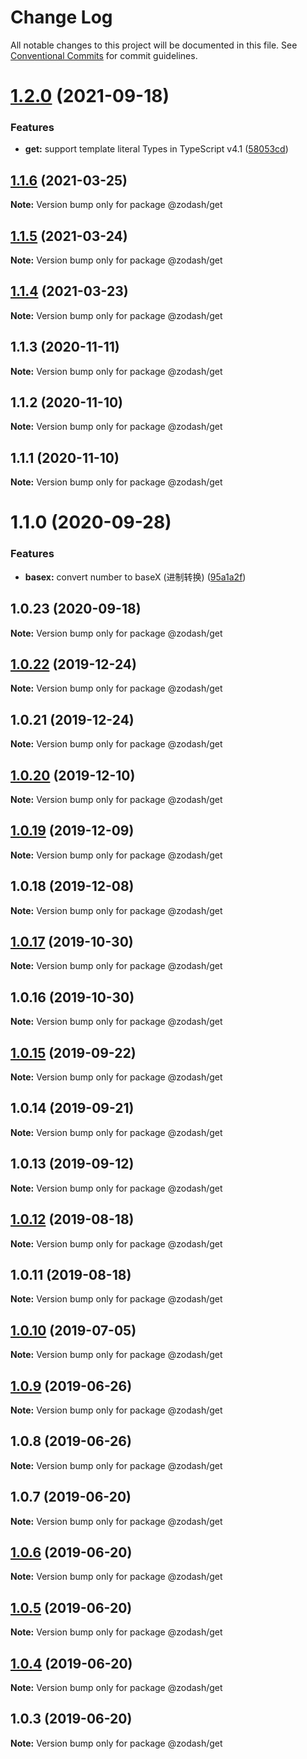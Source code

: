 # Change Log

All notable changes to this project will be documented in this file.
See [Conventional Commits](https://conventionalcommits.org) for commit guidelines.

# [1.2.0](https://github.com/zcorky/zodash/compare/@zodash/get@1.1.6...@zodash/get@1.2.0) (2021-09-18)


### Features

* **get:** support template literal Types in TypeScript v4.1 ([58053cd](https://github.com/zcorky/zodash/commit/58053cd314b5fafcd5d90e2859b066b5bf0d5093))





## [1.1.6](https://github.com/zcorky/zodash/compare/@zodash/get@1.1.5...@zodash/get@1.1.6) (2021-03-25)

**Note:** Version bump only for package @zodash/get





## [1.1.5](https://github.com/zcorky/zodash/compare/@zodash/get@1.1.4...@zodash/get@1.1.5) (2021-03-24)

**Note:** Version bump only for package @zodash/get





## [1.1.4](https://github.com/zcorky/zodash/compare/@zodash/get@1.1.3...@zodash/get@1.1.4) (2021-03-23)

**Note:** Version bump only for package @zodash/get





## 1.1.3 (2020-11-11)

**Note:** Version bump only for package @zodash/get





## 1.1.2 (2020-11-10)

**Note:** Version bump only for package @zodash/get





## 1.1.1 (2020-11-10)

**Note:** Version bump only for package @zodash/get





# 1.1.0 (2020-09-28)


### Features

* **basex:** convert number to baseX (进制转换) ([95a1a2f](https://github.com/zcorky/zodash/commit/95a1a2f361d73de5caa3b8e297c1643e97e40983))





## 1.0.23 (2020-09-18)

**Note:** Version bump only for package @zodash/get





## [1.0.22](https://github.com/zcorky/zodash/compare/@zodash/get@1.0.21...@zodash/get@1.0.22) (2019-12-24)

**Note:** Version bump only for package @zodash/get





## 1.0.21 (2019-12-24)

**Note:** Version bump only for package @zodash/get





## [1.0.20](https://github.com/zcorky/zodash/compare/@zodash/get@1.0.19...@zodash/get@1.0.20) (2019-12-10)

**Note:** Version bump only for package @zodash/get





## [1.0.19](https://github.com/zcorky/zodash/compare/@zodash/get@1.0.18...@zodash/get@1.0.19) (2019-12-09)

**Note:** Version bump only for package @zodash/get





## 1.0.18 (2019-12-08)

**Note:** Version bump only for package @zodash/get





## [1.0.17](https://github.com/zcorky/zodash/compare/@zodash/get@1.0.16...@zodash/get@1.0.17) (2019-10-30)

**Note:** Version bump only for package @zodash/get





## 1.0.16 (2019-10-30)

**Note:** Version bump only for package @zodash/get





## [1.0.15](https://github.com/zcorky/zodash/compare/@zodash/get@1.0.14...@zodash/get@1.0.15) (2019-09-22)

**Note:** Version bump only for package @zodash/get





## 1.0.14 (2019-09-21)

**Note:** Version bump only for package @zodash/get





## 1.0.13 (2019-09-12)

**Note:** Version bump only for package @zodash/get





## [1.0.12](https://github.com/zcorky/zodash/compare/@zodash/get@1.0.11...@zodash/get@1.0.12) (2019-08-18)

**Note:** Version bump only for package @zodash/get





## 1.0.11 (2019-08-18)

**Note:** Version bump only for package @zodash/get





## [1.0.10](https://github.com/zcorky/zodash/compare/@zodash/get@1.0.9...@zodash/get@1.0.10) (2019-07-05)

**Note:** Version bump only for package @zodash/get





## [1.0.9](https://github.com/zcorky/zodash/compare/@zodash/get@1.0.8...@zodash/get@1.0.9) (2019-06-26)

**Note:** Version bump only for package @zodash/get





## 1.0.8 (2019-06-26)

**Note:** Version bump only for package @zodash/get





## 1.0.7 (2019-06-20)

**Note:** Version bump only for package @zodash/get





## [1.0.6](https://github.com/zcorky/zodash/compare/@zodash/get@1.0.5...@zodash/get@1.0.6) (2019-06-20)

**Note:** Version bump only for package @zodash/get





## [1.0.5](https://github.com/zcorky/zodash/compare/@zodash/get@1.0.4...@zodash/get@1.0.5) (2019-06-20)

**Note:** Version bump only for package @zodash/get





## [1.0.4](https://github.com/zcorky/zodash/compare/@zodash/get@1.0.3...@zodash/get@1.0.4) (2019-06-20)

**Note:** Version bump only for package @zodash/get





## 1.0.3 (2019-06-20)

**Note:** Version bump only for package @zodash/get
